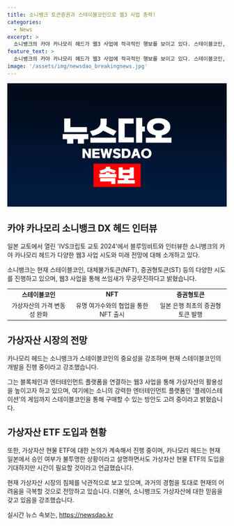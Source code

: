 ```yaml
---
title: 소니뱅크 토큰증권과 스테이블코인으로 웹3 사업 총력!
categories:
  - News
excerpt: >
  소니뱅크의 카야 카나모리 헤드가 웹3 사업에 적극적인 행보를 보이고 있다. 스테이블코인, NFT, 증권형토큰 등의 다양한 시도를 진행하며, 가상자산 시장의 미래를 밝게 전망하고 있다. 또한 스테이블코인의 유용성을 강조하며, 가상자산 현물 ETF 도입에 대한 낙관적인 입장을 밝히고 있다. 블록체인과 웹3의 연결을 촉진하고, 가상자산 시장의 침체기를 극복할 것으로 전망하고 있다.
feature_text: >
  소니뱅크의 카야 카나모리 헤드가 웹3 사업에 적극적인 행보를 보이고 있다. 스테이블코인, NFT, 증권형토큰 등의 다양한 시도를 진행하며, 가상자산 시장의 미래를 밝게 전망하고 있다. 또한 스테이블코인의 유용성을 강조하며, 가상자산 현물 ETF 도입에 대한 낙관적인 입장을 밝히고 있다. 블록체인과 웹3의 연결을 촉진하고, 가상자산 시장의 침체기를 극복할 것으로 전망하고 있다.
image: '/assets/img/newsdao_breakingnews.jpg'
---
```


<p><img src="/assets/img/newsdao_breakingnews.jpg" alt="ranknews 속보" /></p>

<h2 data-ke-size="size26">카야 카나모리 소니뱅크 DX 헤드 인터뷰</h2>

<p>일본 교토에서 열린 'IVS크립토 교토 2024'에서 블루밍비트와 인터뷰한 소니뱅크의 카야 카나모리 헤드가 다양한 웹3 사업 시도와 미래 전망에 대해 소개하고 있다.</p>

<p data-ke-size="size16">소니뱅크는 현재 스테이블코인, 대체불가토큰(NFT), 증권형토큰(ST) 등의 다양한 시도를 진행하고 있으며, 웹3 사업을 통해 쓰임새가 무궁무진하다고 밝혔습니다.</p>

<table>
  <tr>
    <td style="text-align: center; height: 17px;"><b>스테이블코인</b></td>
    <td style="text-align: center; height: 17px;"><b>NFT</b></td>
    <td style="text-align: center; height: 17px;"><b>증권형토큰</b></td>
  </tr>
  <tr>
    <td style="text-align: center; height: 17px;">가상자산의 가격 변동성 완화</td>
    <td style="text-align: center; height: 17px;">유명 여가수와의 협업을 통한 NFT 출시</td>
    <td style="text-align: center; height: 17px;">일본 은행 최초의 증권형토큰 발행</td>
  </tr>
</table>

<h2 data-ke-size="size26">가상자산 시장의 전망</h2>

<p>카나모리 헤드는 소니뱅크가 스테이블코인의 중요성을 강조하며 현재 스테이블코인의 개발을 진행 중이라고 강조했습니다.</p>

<p data-ke-size="size16">그는 블록체인과 엔터테인먼트 플랫폼을 연결하는 웹3 사업을 통해 가상자산의 활용성을 높이고자 하고 있으며, 여기에는 소니의 강력한 엔터테인먼트 플랫폼인 '플레이스테이션'의 게임까지 스테이블코인을 통해 구매할 수 있는 방안도 고려 중이라고 밝혔습니다.</p>

<h2 data-ke-size="size26">가상자산 ETF 도입과 현황</h2>

<p>또한, 가상자산 현물 ETF에 대한 논의가 계속해서 진행 중이며, 카나모리 헤드는 현재 일본에서 승인 여부가 불투명한 상황이라고 설명하면서도 가상자산 현물 ETF의 도입을 기대하지만 시간이 필요할 것이라고 언급했습니다.</p>

<p data-ke-size="size16">현재 가상자산 시장의 침체를 낙관적으로 보고 있으며, 과거의 경험을 토대로 현재의 어려움을 극복할 것으로 전망하고 있습니다. 더불어, 소니뱅크도 가상자산에 대한 믿음을 갖고 있음을 강조했습니다.</p>
실시간 뉴스 속보는, <a href="https://newsdao.kr" rel="dofollow">https://newsdao.kr</a>


